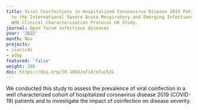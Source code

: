```yaml
---
title: Viral Coinfections in Hospitalized Coronavirus Disease 2019 Patients Recruited
  to the International Severe Acute Respiratory and Emerging Infections Consortium
  WHO Clinical Characterisation Protocol UK Study.
journal: Open forum infectious diseases
year: '2022'
month: Nov
projects:
- isaric4c
- odap
featured: 'false'
weight: 200
doi: https://doi.org/10.1093/ofid/ofac531
---
```


We conducted this study to assess the prevalence of viral coinfection in a well characterized cohort of hospitalized coronavirus disease 2019 (COVID-19) patients and to investigate the impact of coinfection on disease severity.